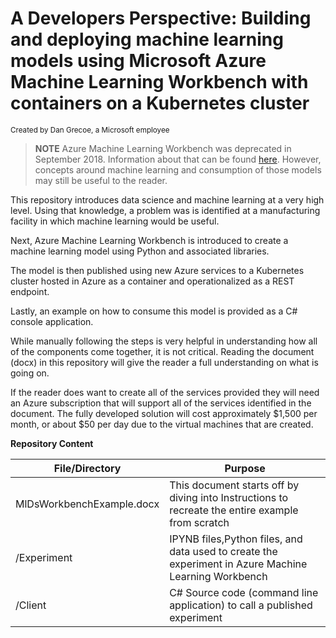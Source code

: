 # A Developers Perspective: Building and deploying machine learning models using Microsoft Azure Machine Learning Workbench with containers on a Kubernetes cluster
<sup>Created by Dan Grecoe, a Microsoft employee</sup>

> <b>NOTE</b> Azure Machine Learning Workbench was deprecated in September 2018. Information about that can be found [here](https://docs.microsoft.com/en-us/azure/machine-learning/service/overview-what-happened-to-workbench). However, concepts around machine learning and consumption of those models may still be useful to the reader.


This repository introduces data science and machine learning at a very high level. Using that knowledge, a problem was is identified at a manufacturing facility in which machine learning would be useful. 

Next, Azure Machine Learning Workbench is introduced to create a machine learning model using Python and associated libraries. 

The model is then published using new Azure services to a Kubernetes cluster hosted in Azure as a container and operationalized as a REST endpoint.

Lastly, an example on how to consume this model is provided as a C# console application. 

While manually following the steps is very helpful in understanding how all of the components come together, it is not critical. Reading the document (docx) in this repository will give the reader a full understanding on what is going on.

If the reader does want to create all of the services provided they will need an Azure subscription that will support all of the services identified in the document. The fully developed solution will cost approximately $1,500 per month, or about $50 per day due to the virtual machines that are created.  

**Repository Content**


File/Directory | Purpose
--- | --- 
MlDsWorkbenchExample.docx | This document starts off by diving into Instructions to recreate the entire example from scratch
/Experiment | IPYNB files,Python files, and data used to create the experiment in Azure Machine Learning Workbench 
/Client | C# Source code (command line application) to call a published experiment
